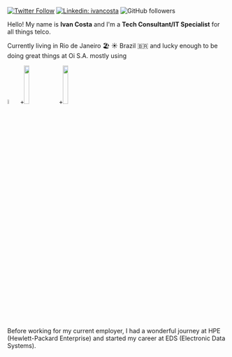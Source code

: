 [![Twitter Follow](https://img.shields.io/twitter/follow/ivanocj?label=Follow)](https://twitter.com/intent/follow?screen_name=ivanocj)
[![Linkedin: ivancosta](https://img.shields.io/badge/ivan-linkedin-blue?style=flat-square&logo=Linkedin&logoColor=white&link=https://www.linkedin.com/in/ivancosta/)](https://www.linkedin.com/in/ivancosta/)
![GitHub followers](https://img.shields.io/github/followers/ivanocj?label=Follow&style=social)

Hello! My name is **Ivan Costa** and I'm a **Tech Consultant/IT Specialist** for all things telco. 

Currently living in Rio de Janeiro 🏖 ☀ Brazil 🇧🇷 and lucky enough to be doing great things at Oi S.A. mostly using
<p float="left">
<img width="5%" src="https://upload.wikimedia.org/wikipedia/en/thumb/3/30/Java_programming_language_logo.svg/300px-Java_programming_language_logo.svg.png">
+<img width="15%" src="https://www.redhat.com/cms/managed-files/Logo-Red_Hat-OpenShift-A-Standard-RGB.svg">
+<img width="15%" src="https://upload.wikimedia.org/wikipedia/commons/4/44/Spring_Framework_Logo_2018.svg">
</p>

Before working for my current employer, I had a wonderful journey at HPE (Hewlett-Packard Enterprise) and started my career at EDS (Electronic Data Systems).




